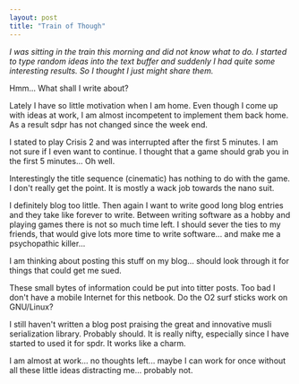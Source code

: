 ```yaml
---
layout: post
title: "Train of Though"
---
```


*I was sitting in the train this morning and did not know what to do. I started
to type random ideas into the text buffer and suddenly I had quite some interesting
results. So I thought I just might share them.*  

Hmm... What shall I write about? 

Lately I have so little motivation when I am home. Even though I come up with 
ideas at work, I am almost incompetent to implement them back home. As a 
result sdpr has not changed since the week end.

<!--more-->

I stated to play Crisis 2 and was interrupted after the first 5 minutes. I am
not sure if I even want to continue. I thought that a game should grab you in 
the first 5 minutes... Oh well. 

Interestingly the title sequence (cinematic) has nothing to do with the game. 
I don't really get the point. It is mostly a wack job towards the nano 
suit.

I definitely blog too little. Then again I want to write good long blog entries
and they take like forever to write. Between writing software as a hobby and
playing games there is not so much time left. I should sever the ties to my
friends, that would give lots more time to write software... and make me a 
psychopathic killer...

I am thinking about posting this stuff on my blog... should look through it 
for things that could get me sued.

These small bytes of information could be put into titter posts. Too bad I don't 
have a mobile Internet for this netbook. Do the O2 surf sticks work on GNU/Linux?

I still haven't written a blog post praising the great and innovative musli
serialization library. Probably should. It is really nifty, especially since
I have started to used it for spdr. It works like a charm.

I am almost at work... no thoughts left... maybe I can work for once without all
these little ideas distracting me... probably not.

